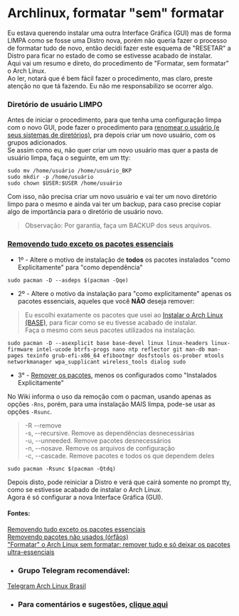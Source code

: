# Archlinux, formatar "sem" formatar

Eu estava querendo instalar uma outra Interface Gráfica (GUI) mas de forma LIMPA como se fosse uma Distro nova, porém não queria fazer o processo de formatar tudo de novo, então decidi fazer este esquema de "RESETAR" a Distro para ficar no estado de como se estivesse acabado de instalar.  
Aqui vai um resumo e direto, do procedimento de "Formatar, sem formatar" o Arch Linux.  
Ao ler, notará que é bem fácil fazer o procedimento, mas claro, preste atenção no que tá fazendo. Eu não me responsabilizo se ocorrer algo.  

### Diretório de usuário LIMPO

Antes de iniciar o procedimento, para que tenha uma configuração limpa com o novo GUI, pode fazer o procedimento para [renomear o usuário (e seus sistemas de diretórios)](https://wiki.archlinux.org/title/Users_and_groups_(Portugu%C3%AAs)#Alterar_um_nome_de_login_ou_diret%C3%B3rio_home_do_usu%C3%A1rio), pra depois criar um novo usuário, com os grupos adicionados.  
Se assim como eu, não quer criar um novo usuário mas quer a pasta de usuário limpa, faça o seguinte, em um tty:  

```
sudo mv /home/usuário /home/usuário_BKP
sudo mkdir -p /home/usuário
sudo chown $USER:$USER /home/usuário
```

Com isso, não precisa criar um novo usuário e vai ter um novo diretório limpo para o mesmo e ainda vai ter um backup, para caso precise copiar algo de importância para o diretório de usuário novo.  

> Observação: Por garantia, faça um BACKUP dos seus arquivos.  

### [Removendo tudo exceto os pacotes essenciais](https://wiki.archlinux.org/title/Pacman_(Portugu%C3%AAs)/Tips_and_tricks_(Portugu%C3%AAs)#Removendo_tudo_exceto_os_pacotes_essenciais)  

* 1º - Altere o motivo de instalação de **todos** os pacotes instalados "como Explicitamente" para "como dependência"  

```
sudo pacman -D --asdeps $(pacman -Qqe)
```

* 2º - Altere o motivo da instalação para "como explicitamente" apenas os pacotes essenciais, aqueles que você **NÃO** deseja remover:  
> Eu escolhi exatamente os pacotes que usei ao [Instalar o Arch Linux (BASE)](https://elppans.github.io/doc-linux/archLinux_instalacao_base_btrfs), para ficar como se eu tivesse acabado de instalar.  
Faça o mesmo com seus pacotes utilizados na instalação.  

```
sudo pacman -D --asexplicit base base-devel linux linux-headers linux-firmware intel-ucode btrfs-progs nano ntp reflector git man-db man-pages texinfo grub-efi-x86_64 efibootmgr dosfstools os-prober mtools networkmanager wpa_supplicant wireless_tools dialog sudo
```

* 3° - [Remover os pacotes](https://wiki.archlinux.org/title/Pacman_(Portugu%C3%AAs)/Tips_and_tricks_(Portugu%C3%AAs)#Removendo_pacotes_n%C3%A3o_usados_(%C3%B3rf%C3%A3os)), menos os configurados como "Instalados Explicitamente"  

No Wiki informa o uso da remoção com o pacman, usando apenas as opções `-Rns`, porém, para uma instalação MAIS limpa, pode-se usar as opções `-Rsunc`.  

> -R --remove  
-s, --recursive. Remove as dependências desnecessárias  
-u, --unneeded. Remove pacotes desnecessários  
-n, --nosave. Remove os arquivos de configuração  
-c, --cascade. Remove pacotes e todos os que dependem deles  

```
sudo pacman -Rsunc $(pacman -Qtdq)
```

Depois disto, pode reiniciar a Distro e verá que cairá somente no prompt tty, como se estivesse acabado de instalar o Arch Linux.  
Agora é só configurar a nova Interface Gráfica (GUI).  

#### Fontes:  

[Removendo tudo exceto os pacotes essenciais](https://wiki.archlinux.org/title/Pacman_(Portugu%C3%AAs)/Tips_and_tricks_(Portugu%C3%AAs)#Removendo_tudo_exceto_os_pacotes_essenciais)  
[Removendo pacotes não usados (órfãos)](https://wiki.archlinux.org/title/Pacman_(Portugu%C3%AAs)/Tips_and_tricks_(Portugu%C3%AAs)#Removendo_pacotes_n%C3%A3o_usados_(%C3%B3rf%C3%A3os))  
["Formatar" o Arch Linux sem formatar: remover tudo e só deixar os pacotes ultra-essenciais](https://www.desfragmente.com/2021/02/formatar-o-arch-linux-sem-formatar.html?m=1)  

* ### Grupo Telegram recomendável:  

[Telegram Arch Linux Brasil](https://t.me/archlinuxbr)  


* ### Para comentários e sugestões, [clique aqui](https://github.com/elppans/doc-linux/issues)  
